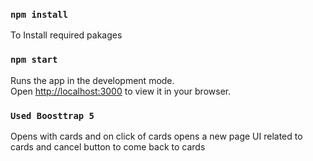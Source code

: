 ### `npm install`

To Install required pakages 

### `npm start`

Runs the app in the development mode.\
Open [http://localhost:3000](http://localhost:3000) to view it in your browser.

### `Used Boosttrap 5`

Opens with cards and on click of cards opens a new page UI related to cards and cancel button to come back to cards


